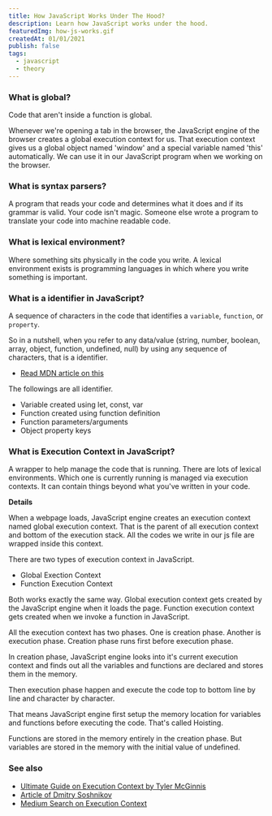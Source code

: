 ```yaml
---
title: How JavaScript Works Under The Hood?
description: Learn how JavaScript works under the hood.
featuredImg: how-js-works.gif
createdAt: 01/01/2021
publish: false
tags:
  - javascript
  - theory
---
```


<div class="l-wrap l-wrap--700">

### What is global?

Code that aren't inside a function is global.

Whenever we're opening a tab in the browser, the JavaScript engine of the browser creates a global execution context for us. That execution context gives us a global object named 'window' and a special variable named 'this' automatically. We can use it in our JavaScript program when we working on the browser.

### What is syntax parsers?

A program that reads your code and determines what it does and if its grammar is valid. Your code isn't magic. Someone else wrote a program to translate your code into machine readable code.

### What is lexical environment?

Where something sits physically in the code you write. A lexical environment exists is programming languages in which where you write something is important.

### What is a identifier in JavaScript?

A sequence of characters in the code that identifies a `variable`, `function`, or `property`.

So in a nutshell, when you refer to any data/value (string, number, boolean, array, object, function, undefined, null) by using any sequence of characters, that is a identifier.

- [Read MDN article on this](https://developer.mozilla.org/en-US/docs/Glossary/Identifier)

The followings are all identifier.

- Variable created using let, const, var
- Function created using function definition
- Function parameters/arguments
- Object property keys

### What is Execution Context in JavaScript?

A wrapper to help manage the code that is running. There are lots of lexical environments. Which one is currently running is managed via execution contexts. It can contain things beyond what you've written in your code.

**Details**

When a webpage loads, JavaScript engine creates an execution context named global execution context. That is the parent of all execution context and bottom of the execution stack. All the codes we write in our js file are wrapped inside this context.

There are two types of execution context in JavaScript.

- Global Exection Context
- Function Execution Context

Both works exactly the same way. Global execution context gets created by the JavaScript engine when it loads the page. Function execution context gets created when we invoke a function in JavaScript.

All the execution context has two phases. One is creation phase. Another is execution phase. Creation phase runs first before execution phase.

In creation phase, JavaScript engine looks into it's current execution context and finds out all the variables and functions are declared and stores them in the memory.

Then execution phase happen and execute the code top to bottom line by line and character by character.

That means JavaScript engine first setup the memory location for variables and functions before executing the code. That's called Hoisting.

Functions are stored in the memory entirely in the creation phase. But variables are stored in the memory with the initial value of undefined.

### See also

- [Ultimate Guide on Execution Context by Tyler McGinnis](https://tylermcginnis.com/ultimate-guide-to-execution-contexts-hoisting-scopes-and-closures-in-javascript/)
- [Article of Dmitry Soshnikov](http://dmitrysoshnikov.com/ecmascript/chapter-1-execution-contexts/)
- [Medium Search on Execution Context](https://medium.com/search?q=Execution%20Context)

</div><!-- /.l-wrap--700 -->
